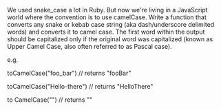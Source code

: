 We used snake_case a lot in Ruby. But now we're living in a JavaScript world where the convention is to use camelCase. Write a function that converts any snake or kebab case string (aka dash/underscore delimited words) and converts it to camel case. The first word within the output should be capitalized only if the original word was capitalized (known as Upper Camel Case, also often referred to as Pascal case).

e.g. 

toCamelCase("foo_bar") // returns "fooBar" 

toCamelCase("Hello-there") // returns "HelloThere"

to CamelCase("") // returns "" 
